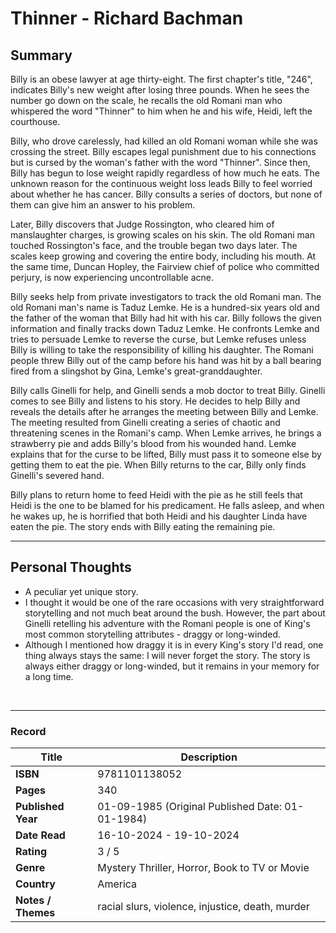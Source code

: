 # Thinner - Richard Bachman

## Summary
Billy is an obese lawyer at age thirty-eight. The first chapter's title, "246", indicates Billy's new weight after losing three pounds. When he sees the number go down on the scale, he recalls the old Romani man who whispered the word "Thinner" to him when he and his wife, Heidi, left the courthouse.

Billy, who drove carelessly, had killed an old Romani woman while she was crossing the street. Billy escapes legal punishment due to his connections but is cursed by the woman's father with the word "Thinner". Since then, Billy has begun to lose weight rapidly regardless of how much he eats. The unknown reason for the continuous weight loss leads Billy to feel worried about whether he has cancer. Billy consults a series of doctors, but none of them can give him an answer to his problem.

Later, Billy discovers that Judge Rossington, who cleared him of manslaughter charges, is growing scales on his skin. The old Romani man touched Rossington's face, and the trouble began two days later. The scales keep growing and covering the entire body, including his mouth. At the same time, Duncan Hopley, the Fairview chief of police who committed perjury, is now experiencing uncontrollable acne.

Billy seeks help from private investigators to track the old Romani man. The old Romani man's name is Taduz Lemke. He is a hundred-six years old and the father of the woman that Billy had hit with his car. Billy follows the given information and finally tracks down Taduz Lemke. He confronts Lemke and tries to persuade Lemke to reverse the curse, but Lemke refuses unless Billy is willing to take the responsibility of killing his daughter. The Romani people threw Billy out of the camp before his hand was hit by a ball bearing fired from a slingshot by Gina, Lemke's great-granddaughter. 

Billy calls Ginelli for help, and Ginelli sends a mob doctor to treat Billy. Ginelli comes to see Billy and listens to his story. He decides to help Billy and reveals the details after he arranges the meeting between Billy and Lemke. The meeting resulted from Ginelli creating a series of chaotic and threatening scenes in the Romani's camp. When Lemke arrives, he brings a strawberry pie and adds Billy's blood from his wounded hand. Lemke explains that for the curse to be lifted, Billy must pass it to someone else by getting them to eat the pie. When Billy returns to the car, Billy only finds Ginelli's severed hand.

Billy plans to return home to feed Heidi with the pie as he still feels that Heidi is the one to be blamed for his predicament. He falls asleep, and when he wakes up, he is horrified that both Heidi and his daughter Linda have eaten the pie. The story ends with Billy eating the remaining pie.
<br>

***

## Personal Thoughts
- A peculiar yet unique story.
- I thought it would be one of the rare occasions with very straightforward storytelling and not much beat around the bush. However, the part about Ginelli retelling his adventure with the Romani people is one of King's most common storytelling attributes - draggy or long-winded. 
- Although I mentioned how draggy it is in every King's story I'd read, one thing always stays the same: I will never forget the story. The story is always either draggy or long-winded, but it remains in your memory for a long time.
<br>

***

### Record
| Title | Description |
| -- | -- |
| **ISBN** | 9781101138052 |
| **Pages** | 340 |
| **Published Year** | 01-09-1985 (Original Published Date: 01-01-1984) |
| **Date Read** | 16-10-2024 - 19-10-2024 |
| **Rating** | 3 / 5 |
| **Genre** | Mystery Thriller, Horror, Book to TV or Movie |
| **Country** | America |
| **Notes / Themes** | racial slurs, violence, injustice, death, murder | 
